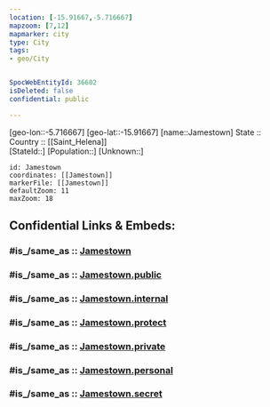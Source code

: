```yaml
---
location: [-15.91667,-5.716667] 
mapzoom: [7,12] 
mapmarker: city 
type: City
tags:
- geo/City


SpocWebEntityId: 36602
isDeleted: false
confidential: public

---
```

[geo-lon::-5.716667] 
[geo-lat::-15.91667] 
[name::Jamestown] 
State ::  
Country :: [[Saint_Helena]]  
[StateId::] 
[Population::] 
[Unknown::] 


```leaflet
id: Jamestown
coordinates: [[Jamestown]] 
markerFile: [[Jamestown]] 
defaultZoom: 11 
maxZoom: 18
```


## Confidential Links & Embeds: 

### #is_/same_as :: [Jamestown](/_Standards/Earth/Continent/Africa/Africa~West/Saint_Helena/City/Jamestown.md) 

### #is_/same_as :: [Jamestown.public](/_public/Earth/Continent/Africa/Africa~West/Saint_Helena/City/Jamestown.public.md) 

### #is_/same_as :: [Jamestown.internal](/_internal/Earth/Continent/Africa/Africa~West/Saint_Helena/City/Jamestown.internal.md) 

### #is_/same_as :: [Jamestown.protect](/_protect/Earth/Continent/Africa/Africa~West/Saint_Helena/City/Jamestown.protect.md) 

### #is_/same_as :: [Jamestown.private](/_private/Earth/Continent/Africa/Africa~West/Saint_Helena/City/Jamestown.private.md) 

### #is_/same_as :: [Jamestown.personal](/_personal/Earth/Continent/Africa/Africa~West/Saint_Helena/City/Jamestown.personal.md) 

### #is_/same_as :: [Jamestown.secret](/_secret/Earth/Continent/Africa/Africa~West/Saint_Helena/City/Jamestown.secret.md)


